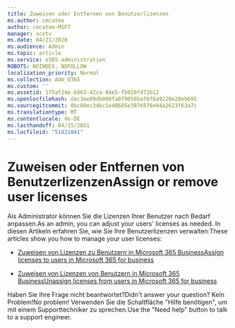 ```yaml
---
title: Zuweisen oder Entfernen von Benutzerlizenzen
ms.author: cmcatee
author: cmcatee-MSFT
manager: scotv
ms.date: 04/21/2020
ms.audience: Admin
ms.topic: article
ms.service: o365-administration
ROBOTS: NOINDEX, NOFOLLOW
localization_priority: Normal
ms.collection: Adm_O365
ms.custom: ''
ms.assetid: 175af24e-b863-42ca-84e5-fb920f472b12
ms.openlocfilehash: dac3ee09db000fa8f9058baf6f6a9220e20eb695
ms.sourcegitcommit: 8bc60ec34bc1e40685e3976576e04a2623f63a7c
ms.translationtype: MT
ms.contentlocale: de-DE
ms.lasthandoff: 04/15/2021
ms.locfileid: "51821041"
---
```

# <a name="assign-or-remove-user-licenses"></a><span data-ttu-id="bbe9a-102">Zuweisen oder Entfernen von Benutzerlizenzen</span><span class="sxs-lookup"><span data-stu-id="bbe9a-102">Assign or remove user licenses</span></span>

<span data-ttu-id="bbe9a-103">Als Administrator können Sie die Lizenzen Ihrer Benutzer nach Bedarf anpassen.</span><span class="sxs-lookup"><span data-stu-id="bbe9a-103">As an admin, you can adjust your users' licenses as needed.</span></span> <span data-ttu-id="bbe9a-104">In diesen Artikeln erfahren Sie, wie Sie Ihre Benutzerlizenzen verwalten:</span><span class="sxs-lookup"><span data-stu-id="bbe9a-104">These articles show you how to manage your user licenses:</span></span>
  
- [<span data-ttu-id="bbe9a-105">Zuweisen von Lizenzen zu Benutzern in Microsoft 365 Business</span><span class="sxs-lookup"><span data-stu-id="bbe9a-105">Assign licenses to users in Microsoft 365 for business</span></span>](https://docs.microsoft.com/azure/active-directory/fundamentals/license-users-groups?context=azure/active-directory/users-groups-roles/context/ugr-context)

- [<span data-ttu-id="bbe9a-106">Zuweisen von Lizenzen von Benutzern in Microsoft 365 Business</span><span class="sxs-lookup"><span data-stu-id="bbe9a-106">Unassign licenses from users in Microsoft 365 for business</span></span>](https://docs.microsoft.com/azure/active-directory/fundamentals/license-users-groups?context=azure/active-directory/users-groups-roles/context/ugr-context#remove-a-license)

<span data-ttu-id="bbe9a-107">Haben Sie Ihre Frage nicht beantwortet?</span><span class="sxs-lookup"><span data-stu-id="bbe9a-107">Didn't answer your question?</span></span> <span data-ttu-id="bbe9a-108">Kein Problem!</span><span class="sxs-lookup"><span data-stu-id="bbe9a-108">No problem!</span></span> <span data-ttu-id="bbe9a-109">Verwenden Sie die Schaltfläche "Hilfe benötigen", um mit einem Supporttechniker zu sprechen.</span><span class="sxs-lookup"><span data-stu-id="bbe9a-109">Use the "Need help" button to talk to a support engineer.</span></span>